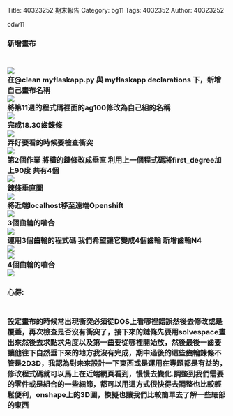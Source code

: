 Title: 40323252 期末報告
Category: bg11
Tags: 4032352
Author: 40323252

cdw11
<!-- PELICAN_END_SUMMARY -->

<h3>新增畫布<h3>
<br>
<img src="http://i.imgur.com/yANbEh8.png">
<br>
在@clean myflaskapp.py 與 myflaskapp declarations 下，新增自己畫布名稱
<br>
<img src="http://i.imgur.com/anMmHtq.png">
<br>
將第11週的程式碼裡面的ag100修改為自己組的名稱
<br>
<img src="http://i.imgur.com/iJ8S2Jb.png">
<br>
完成18.30齒鍊條
<br>
<img src="http://i.imgur.com/JPhD52e.png">
<br>
弄好要看的時候要檢查衝突
<br>
<img src="http://i.imgur.com/WmDa70v.png">
<br>
第2個作業 將橫的鏈條改成垂直 利用上一個程式碼將first_degree加上90度 共有4個
<br>
<img src="http://i.imgur.com/JLJQiX9.png">
<br>
鍊條垂直圖
<br>
<img src="http://i.imgur.com/DPBDeKr.png">
<br>
將近端localhost移至遠端Openshift 
<br>
<img src="http://i.imgur.com/zr05nF5.png">
<br>
3個齒輪的嚙合
<br>
<img src="http://i.imgur.com/bSPsrfC.png?1">
<br>
運用3個齒輪的程式碼 我們希望讓它變成4個齒輪 新增齒輪N4 
<br>
<img src="http://i.imgur.com/GGFn0Xs.png">
<br>
<img src="http://i.imgur.com/hTFiQha.png">
<br>
4個齒輪的嚙合
<br>
<img src="http://i.imgur.com/PlZVugK.png">
<br>
<h3>心得:<h3>
<br>
設定畫布的時候常出現衝突必須從DOS上看哪裡錯誤然後去修改或是覆蓋，再次檢查是否沒有衝突了，接下來的鏈條先要用solvespace畫出來然後去求點求角度以及第一齒要從哪裡開始放，然後最後一齒要讓他往下自然垂下來的地方我沒有完成，期中過後的這些齒輪鍊條不管是2D3D，我認為對未來設計一下東西或是運用在專題都是有益的，修改程式碼就可以馬上在近端網頁看到，慢慢去變化.調整到我們需要的零件或是組合的一些細節，都可以用這方式很快得去調整也比較輕鬆便利，onshape上的3D圖，模擬也讓我們比較簡單去了解一些細部的東西


